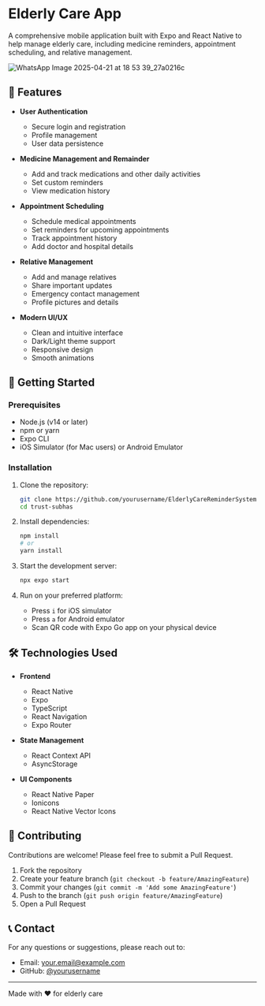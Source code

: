 # Elderly Care App

A comprehensive mobile application built with Expo and React Native to help manage elderly care, including medicine reminders, appointment scheduling, and relative management.

![WhatsApp Image 2025-04-21 at 18 53 39_27a0216c](https://github.com/user-attachments/assets/d05a9475-074b-4d5a-9b1f-95ac11c5e749)


## 🌟 Features

- **User Authentication**
  - Secure login and registration
  - Profile management
  - User data persistence

- **Medicine Management and Remainder**
  - Add and track medications and other daily activities
  - Set custom reminders
  - View medication history

- **Appointment Scheduling**
  - Schedule medical appointments
  - Set reminders for upcoming appointments
  - Track appointment history
  - Add doctor and hospital details

- **Relative Management**
  - Add and manage relatives
  - Share important updates
  - Emergency contact management
  - Profile pictures and details

- **Modern UI/UX**
  - Clean and intuitive interface
  - Dark/Light theme support
  - Responsive design
  - Smooth animations

## 🚀 Getting Started

### Prerequisites

- Node.js (v14 or later)
- npm or yarn
- Expo CLI
- iOS Simulator (for Mac users) or Android Emulator

### Installation

1. Clone the repository:
   ```bash
   git clone https://github.com/yourusername/ElderlyCareReminderSystem-Carenest
   cd trust-subhas
   ```

2. Install dependencies:
   ```bash
   npm install
   # or
   yarn install
   ```

3. Start the development server:
   ```bash
   npx expo start
   ```

4. Run on your preferred platform:
   - Press `i` for iOS simulator
   - Press `a` for Android emulator
   - Scan QR code with Expo Go app on your physical device


## 🛠️ Technologies Used

- **Frontend**
  - React Native
  - Expo
  - TypeScript
  - React Navigation
  - Expo Router

- **State Management**
  - React Context API
  - AsyncStorage

- **UI Components**
  - React Native Paper
  - Ionicons
  - React Native Vector Icons

## 🤝 Contributing

Contributions are welcome! Please feel free to submit a Pull Request.

1. Fork the repository
2. Create your feature branch (`git checkout -b feature/AmazingFeature`)
3. Commit your changes (`git commit -m 'Add some AmazingFeature'`)
4. Push to the branch (`git push origin feature/AmazingFeature`)
5. Open a Pull Request


## 📞 Contact

For any questions or suggestions, please reach out to:
- Email: your.email@example.com
- GitHub: [@yourusername](https://github.com/yourusername)

---

Made with ❤️ for elderly care
